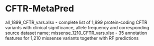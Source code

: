 # CFTR-MetaPred

all_1899_CFTR_vars.xlsx - complete list of 1,899 protein-coding CFTR variants with clinical significance, allele frequency and corresponding source dataset name;
missense_1210_CFTR_vars.xlsx - 35 annotation features for 1,210 missense variants together with RF predictions

